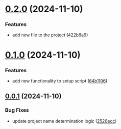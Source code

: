 # [0.2.0](https://github.com/iloveitaly/python-package-template/compare/v0.1.0...v0.2.0) (2024-11-10)


### Features

* add new file to the project ([422b6a9](https://github.com/iloveitaly/python-package-template/commit/422b6a9ae1381167f92e33bc7004f4a33f24f7be))



# [0.1.0](https://github.com/iloveitaly/python-package-template/compare/v0.0.1...v0.1.0) (2024-11-10)


### Features

* add new functionality to setup script ([64b1106](https://github.com/iloveitaly/python-package-template/commit/64b11061b47ba90f9b41d64c6de2ed00725158d6))



## [0.0.1](https://github.com/iloveitaly/python-package-template/compare/2526ecc5d5fad349e852922e63747b7badc76c59...v0.0.1) (2024-11-10)


### Bug Fixes

* update project name determination logic ([2526ecc](https://github.com/iloveitaly/python-package-template/commit/2526ecc5d5fad349e852922e63747b7badc76c59))



